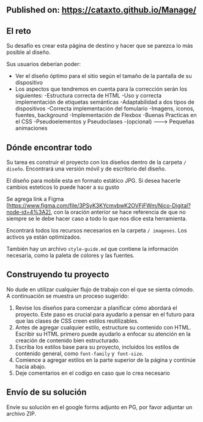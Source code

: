 ## Published on: https://cataxto.github.io/Manage/

## El reto

Su desafío es crear esta página de destino y hacer que se parezca lo más posible al diseño.

Sus usuarios deberían poder:

- Ver el diseño óptimo para el sitio según el tamaño de la pantalla de su dispositivo
- Los aspectos que tendremos en cuenta para la corrección serán los siguientes:
         -Estructura correcta de HTML
         -Uso y correcta implementación de etiquetas semánticas
         -Adaptabilidad a dos tipos de dispositivos
         -Correcta implementación del fomulario
         -Imagens, iconos, fuentes, background
         -Implementación de Flexbox
         -Buenas Practicas en el CSS
         -Pseudoelementos y Pseudoclases 
         -(opcional) ---> Pequeñas animaciones

## Dónde encontrar todo

Su tarea es construir el proyecto con los diseños dentro de la carpeta `/ diseño`. Encontrará una versión móvil y de escritorio del diseño.

El diseño para mobile esta en formato estático JPG. Si desea hacerle cambios esteticos lo puede hacer a su gusto 

Se agrega link a Figma [https://www.figma.com/file/3PSyK3KYcmvbwK2OVFjFWm/Nico-Digital?node-id=4%3A2], con la oración anterior se hace referencia de que no siempre se le debe hacer caso a todo lo que nos dice esta herramienta.

Encontrará todos los recursos necesarios en la carpeta `/ imagenes`. Los activos ya están optimizados.

También hay un archivo `style-guide.md` que contiene la información necesaria, como la paleta de colores y las fuentes.

## Construyendo tu proyecto

No dude en utilizar cualquier flujo de trabajo con el que se sienta cómodo. A continuación se muestra un proceso sugerido: 

1. Revise los diseños para comenzar a planificar cómo abordará el proyecto. Este paso es crucial para ayudarlo a pensar en el futuro para que las clases de CSS creen estilos reutilizables.
2. Antes de agregar cualquier estilo, estructure su contenido con HTML. Escribir su HTML primero puede ayudarlo a enfocar su atención en la creación de contenido bien estructurado.
3. Escriba los estilos base para su proyecto, incluidos los estilos de contenido general, como `font-family` y` font-size`.
4. Comience a agregar estilos en la parte superior de la página y continúe hacia abajo.
5. Deje comentarios en el codigo en caso que lo crea necesario

## Envío de su solución

Envíe su solución en el google forms adjunto en PG, por favor adjuntar un archivo ZIP.

